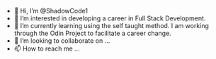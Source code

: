 - 👋 Hi, I’m @ShadowCode1
- 👀 I’m interested in developing a career in Full Stack Development.
- 🌱 I’m currently learning using the self taught method. I am working through the Odin Project to facilitate a career change.
- 💞️ I’m looking to collaborate on ...
- 📫 How to reach me ...

<!---
ShadowCode1/ShadowCode1 is a ✨ special ✨ repository because its `README.md` (this file) appears on your GitHub profile.
You can click the Preview link to take a look at your changes.
--->
